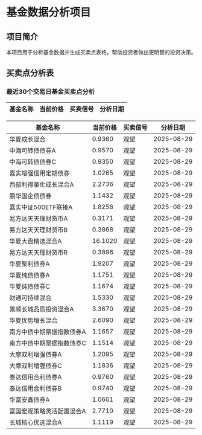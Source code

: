 # 基金数据分析项目

## 项目简介
本项目用于分析基金数据并生成买卖点表格，帮助投资者做出更明智的投资决策。

## 买卖点分析表

### 最近30个交易日基金买卖点分析

| 基金名称 | 当前价格 | 买卖信号 | 分析日期 |
|---------|---------|---------|---------|
<!-- 数据将通过GitHub Actions自动更新 -->
| 基金名称 | 当前价格 | 买卖信号 | 分析日期 |
|---------|---------|---------|---------|
| 华夏成长混合 | 0.9360 | 观望 | 2025-08-29 |
| 中海可转债债券A | 0.9570 | 观望 | 2025-08-29 |
| 中海可转债债券C | 0.9350 | 观望 | 2025-08-29 |
| 嘉实增强信用定期债券 | 1.0265 | 观望 | 2025-08-29 |
| 西部利得量化成长混合A | 2.2736 | 观望 | 2025-08-29 |
| 鹏华国企债债券 | 1.1432 | 观望 | 2025-08-29 |
| 嘉实中证500ETF联接A | 1.8258 | 观望 | 2025-08-29 |
| 易方达天天理财货币A | 0.3171 | 观望 | 2025-08-29 |
| 易方达天天理财货币B | 0.3868 | 观望 | 2025-08-29 |
| 华夏大盘精选混合A | 16.1020 | 观望 | 2025-08-29 |
| 易方达天天理财货币R | 0.3896 | 观望 | 2025-08-29 |
| 华夏聚利债券A | 1.9207 | 观望 | 2025-08-29 |
| 华夏纯债债券A | 1.1751 | 观望 | 2025-08-29 |
| 华夏纯债债券C | 1.1674 | 观望 | 2025-08-29 |
| 财通可持续混合 | 1.5330 | 观望 | 2025-08-29 |
| 景顺长城品质投资混合A | 3.3670 | 观望 | 2025-08-29 |
| 华夏优势增长混合 | 2.6090 | 观望 | 2025-08-29 |
| 南方中债中期票据指数债券A | 1.1657 | 观望 | 2025-08-29 |
| 南方中债中期票据指数债券C | 1.1514 | 观望 | 2025-08-29 |
| 大摩双利增强债券A | 1.2095 | 观望 | 2025-08-29 |
| 大摩双利增强债券C | 1.1836 | 观望 | 2025-08-29 |
| 泰达信用合利债券A | 0.9760 | 观望 | 2025-08-29 |
| 泰达信用合利债券B | 0.9740 | 观望 | 2025-08-29 |
| 华富安鑫债券A | 1.0601 | 观望 | 2025-08-29 |
| 富国宏观策略灵活配置混合A | 2.7710 | 观望 | 2025-08-29 |
| 长城核心优选混合A | 1.1119 | 观望 | 2025-08-29 |
